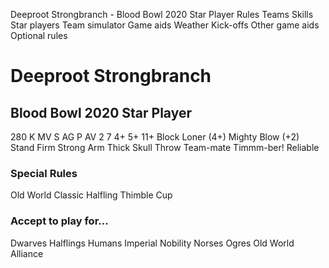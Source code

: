 ﻿
Deeproot Strongbranch - Blood Bowl 2020 Star Player
Rules
Teams
Skills
Star players
Team simulator
Game aids
Weather
Kick-offs
Other game aids
Optional rules
# Deeproot Strongbranch
## Blood Bowl 2020 Star Player
280 K
MV
S
AG
P
AV
2
7
4+
5+
11+
Block
Loner (4+)
Mighty Blow (+2)
Stand Firm
Strong Arm
Thick Skull
Throw Team-mate
Timmm-ber!
Reliable
### Special Rules
Old World Classic
Halfling Thimble Cup
### Accept to play for...
Dwarves
Halflings
Humans
Imperial Nobility
Norses
Ogres
Old World Alliance
